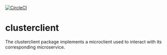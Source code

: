 [![CircleCI](https://circleci.com/gh/giantswarm/clusterclient.svg?&style=shield&circle-token=1afbf107a79de028a503e2df98a8b9f1233f61ca)](https://circleci.com/gh/giantswarm/clusterclient)

# clusterclient
The clusterclient package implements a microclient used to interact with
its corresponding microservice.
